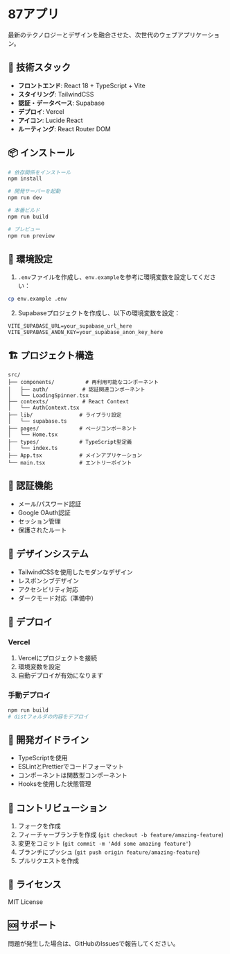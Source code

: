 # 87アプリ

最新のテクノロジーとデザインを融合させた、次世代のウェブアプリケーション。

## 🚀 技術スタック

- **フロントエンド**: React 18 + TypeScript + Vite
- **スタイリング**: TailwindCSS
- **認証・データベース**: Supabase
- **デプロイ**: Vercel
- **アイコン**: Lucide React
- **ルーティング**: React Router DOM

## 📦 インストール

```bash
# 依存関係をインストール
npm install

# 開発サーバーを起動
npm run dev

# 本番ビルド
npm run build

# プレビュー
npm run preview
```

## 🔧 環境設定

1. `.env`ファイルを作成し、`env.example`を参考に環境変数を設定してください：

```bash
cp env.example .env
```

2. Supabaseプロジェクトを作成し、以下の環境変数を設定：

```env
VITE_SUPABASE_URL=your_supabase_url_here
VITE_SUPABASE_ANON_KEY=your_supabase_anon_key_here
```

## 🏗️ プロジェクト構造

```
src/
├── components/          # 再利用可能なコンポーネント
│   ├── auth/           # 認証関連コンポーネント
│   └── LoadingSpinner.tsx
├── contexts/           # React Context
│   └── AuthContext.tsx
├── lib/               # ライブラリ設定
│   └── supabase.ts
├── pages/             # ページコンポーネント
│   └── Home.tsx
├── types/             # TypeScript型定義
│   └── index.ts
├── App.tsx            # メインアプリケーション
└── main.tsx           # エントリーポイント
```

## 🔐 認証機能

- メール/パスワード認証
- Google OAuth認証
- セッション管理
- 保護されたルート

## 🎨 デザインシステム

- TailwindCSSを使用したモダンなデザイン
- レスポンシブデザイン
- アクセシビリティ対応
- ダークモード対応（準備中）

## 🚀 デプロイ

### Vercel

1. Vercelにプロジェクトを接続
2. 環境変数を設定
3. 自動デプロイが有効になります

### 手動デプロイ

```bash
npm run build
# distフォルダの内容をデプロイ
```

## 📝 開発ガイドライン

- TypeScriptを使用
- ESLintとPrettierでコードフォーマット
- コンポーネントは関数型コンポーネント
- Hooksを使用した状態管理

## 🤝 コントリビューション

1. フォークを作成
2. フィーチャーブランチを作成 (`git checkout -b feature/amazing-feature`)
3. 変更をコミット (`git commit -m 'Add some amazing feature'`)
4. ブランチにプッシュ (`git push origin feature/amazing-feature`)
5. プルリクエストを作成

## 📄 ライセンス

MIT License

## 🆘 サポート

問題が発生した場合は、GitHubのIssuesで報告してください。
